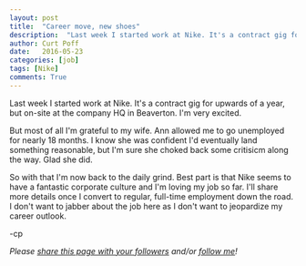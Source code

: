 ```yaml
---
layout: post
title:  "Career move, new shoes"
description:  "Last week I started work at Nike. It's a contract gig for upwards of a year, but on-site at the company HQ in Beaverton. I'm very excited."
author: Curt Poff
date:   2016-05-23
categories: [job]
tags: [Nike]
comments: True
---
```


Last week I started work at Nike. It's a contract gig for upwards of a year, but on-site at the company HQ in Beaverton. I'm very excited. 

<!--more-->

But most of all I'm grateful to my wife. Ann allowed me to go unemployed for nearly 18 months. I know she was confident I'd eventually land something reasonable, but I'm sure she choked back some critisicm along the way. Glad she did.

So with that I'm now back to the daily grind. Best part is that Nike seems to have a fantastic corporate culture and I'm loving my job so far. I'll share more details once I convert to regular, full-time employment down the road. I don't want to jabber about the job here as I don't want to jeopardize my career outlook.

-cp

*Please
<a href="https://twitter.com/intent/tweet?url={{ site.production_url }}{{ page.url }}&text={{ page.title }}&via=cpoff" 
   target="_blank">
  share this page with your followers</a> 
and/or 
<a href="https://twitter.com/cpoff">
  follow me</a>!*